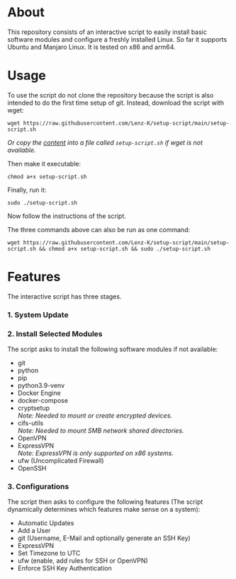 # About
This repository consists of an interactive script to easily install basic software modules and configure a freshly installed Linux. So far it supports Ubuntu and Manjaro Linux. It is tested on x86 and arm64.

# Usage
To use the script do not clone the repository because the script is also intended to do the first time setup of git.
Instead, download the script with wget:
```shell
wget https://raw.githubusercontent.com/Lenz-K/setup-script/main/setup-script.sh
```
_Or copy the [content](https://github.com/Lenz-K/setup-script/blob/main/setup-script.sh)
into a file called `setup-script.sh` if wget is not available._

Then make it executable:
```shell
chmod a+x setup-script.sh
```
Finally, run it:
```shell
sudo ./setup-script.sh
```
Now follow the instructions of the script.

The three commands above can also be run as one command:
```shell
wget https://raw.githubusercontent.com/Lenz-K/setup-script/main/setup-script.sh && chmod a+x setup-script.sh && sudo ./setup-script.sh
```

# Features
The interactive script has three stages.
### 1. System Update
### 2. Install Selected Modules
The script asks to install the following software modules if not available:
- git
- python
- pip
- python3.9-venv
- Docker Engine
- docker-compose
- cryptsetup  
_Note: Needed to mount or create encrypted devices._
- cifs-utils  
_Note: Needed to mount SMB network shared directories._
- OpenVPN
- ExpressVPN  
_Note: ExpressVPN is only supported on x86 systems._
- ufw (Uncomplicated Firewall)
- OpenSSH

### 3. Configurations
The script then asks to configure the following features
(The script dynamically determines which features make sense on a system):
- Automatic Updates
- Add a User
- git (Username, E-Mail and optionally generate an SSH Key)
- ExpressVPN
- Set Timezone to UTC
- ufw (enable, add rules for SSH or OpenVPN)
- Enforce SSH Key Authentication
